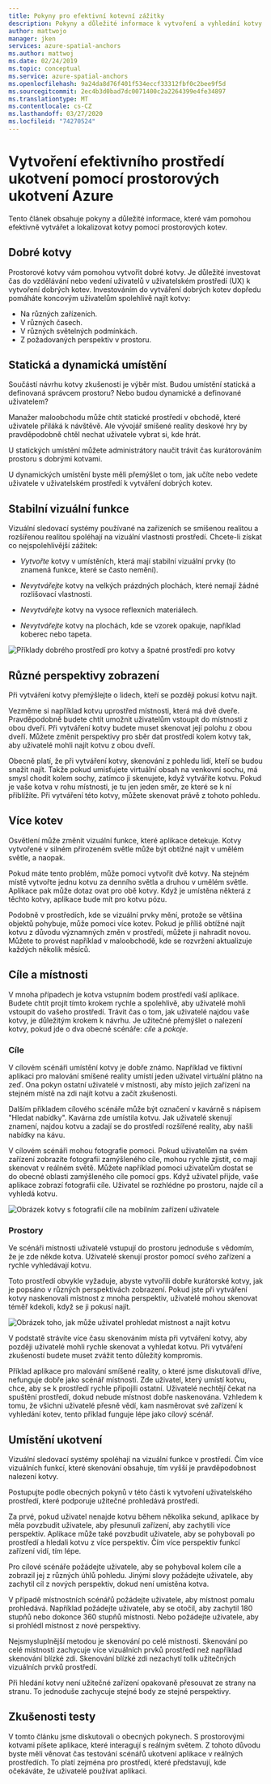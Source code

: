 ```yaml
---
title: Pokyny pro efektivní kotevní zážitky
description: Pokyny a důležité informace k vytvoření a vyhledání kotvy efektivně pomocí Azure prostorové kotvy.
author: mattwojo
manager: jken
services: azure-spatial-anchors
ms.author: mattwoj
ms.date: 02/24/2019
ms.topic: conceptual
ms.service: azure-spatial-anchors
ms.openlocfilehash: 9a24da8d76f401f534eccf33312fbf0c2bee9f5d
ms.sourcegitcommit: 2ec4b3d0bad7dc0071400c2a2264399e4fe34897
ms.translationtype: MT
ms.contentlocale: cs-CZ
ms.lasthandoff: 03/27/2020
ms.locfileid: "74270524"
---
```

# <a name="create-an-effective-anchor-experience-by-using-azure-spatial-anchors"></a>Vytvoření efektivního prostředí ukotvení pomocí prostorových ukotvení Azure

Tento článek obsahuje pokyny a důležité informace, které vám pomohou efektivně vytvářet a lokalizovat kotvy pomocí prostorových kotev.

## <a name="good-anchors"></a>Dobré kotvy

Prostorové kotvy vám pomohou vytvořit dobré kotvy. Je důležité investovat čas do vzdělávání nebo vedení uživatelů v uživatelském prostředí (UX) k vytvoření dobrých kotev. Investováním do vytváření dobrých kotev dopředu pomáháte koncovým uživatelům spolehlivě najít kotvy:

- Na různých zařízeních.
- V různých časech.
- V různých světelných podmínkách.
- Z požadovaných perspektiv v prostoru.

## <a name="static-and-dynamic-locations"></a>Statická a dynamická umístění

Součástí návrhu kotvy zkušenosti je výběr míst. Budou umístění statická a definovaná správcem prostoru? Nebo budou dynamické a definované uživatelem?

Manažer maloobchodu může chtít statické prostředí v obchodě, které uživatele přiláká k návštěvě. Ale vývojář smíšené reality deskové hry by pravděpodobně chtěl nechat uživatele vybrat si, kde hrát.

U statických umístění můžete administrátory naučit trávit čas kurátorováním prostoru s dobrými kotvami.

U dynamických umístění byste měli přemýšlet o tom, jak učíte nebo vedete uživatele v uživatelském prostředí k vytváření dobrých kotev.

## <a name="stable-visual-features"></a>Stabilní vizuální funkce

Vizuální sledovací systémy používané na zařízeních se smíšenou realitou a rozšířenou realitou spoléhají na vizuální vlastnosti prostředí. Chcete-li získat co nejspolehlivější zážitek:

- *Vytvořte* kotvy v umístěních, která mají stabilní vizuální prvky (to znamená funkce, které se často nemění).

- *Nevytvářejte* kotvy na velkých prázdných plochách, které nemají žádné rozlišovací vlastnosti.

- *Nevytvářejte* kotvy na vysoce reflexních materiálech.

- *Nevytvářejte* kotvy na plochách, kde se vzorek opakuje, například koberec nebo tapeta.

![Příklady dobrého prostředí pro kotvy a špatné prostředí pro kotvy](./media/stable-visual.png)

## <a name="various-viewing-perspectives"></a>Různé perspektivy zobrazení

Při vytváření kotvy přemýšlejte o lidech, kteří se později pokusí kotvu najít.

Vezměme si například kotvu uprostřed místnosti, která má dvě dveře. Pravděpodobně budete chtít umožnit uživatelům vstoupit do místnosti z obou dveří. Při vytváření kotvy budete muset skenovat její polohu z obou dveří. Můžete změnit perspektivy pro sběr dat prostředí kolem kotvy tak, aby uživatelé mohli najít kotvu z obou dveří.

Obecně platí, že při vytváření kotvy, skenování z pohledu lidí, kteří se budou snažit najít. Takže pokud umisťujete virtuální obsah na venkovní sochu, má smysl chodit kolem sochy, zatímco ji skenujete, když vytváříte kotvu. Pokud je vaše kotva v rohu místnosti, je tu jen jeden směr, ze které se k ní přiblížíte. Při vytváření této kotvy, můžete skenovat právě z tohoto pohledu.

## <a name="multiple-anchors"></a>Více kotev

Osvětlení může změnit vizuální funkce, které aplikace detekuje. Kotvy vytvořené v silném přirozeném světle může být obtížné najít v umělém světle, a naopak.

Pokud máte tento problém, může pomoci vytvořit dvě kotvy. Na stejném místě vytvořte jednu kotvu za denního světla a druhou v umělém světle. Aplikace pak může dotaz ovat pro obě kotvy. Když je umístěna některá z těchto kotvy, aplikace bude mít pro kotvu pózu.

Podobně v prostředích, kde se vizuální prvky mění, protože se většina objektů pohybuje, může pomoci více kotev. Pokud je příliš obtížné najít kotvu z důvodu významných změn v prostředí, můžete ji nahradit novou. Můžete to provést například v maloobchodě, kde se rozvržení aktualizuje každých několik měsíců.

## <a name="targets-and-rooms"></a>Cíle a místnosti

V mnoha případech je kotva vstupním bodem prostředí vaší aplikace. Budete chtít projít tímto krokem rychle a spolehlivě, aby uživatelé mohli vstoupit do vašeho prostředí. Trávit čas o tom, jak uživatelé najdou vaše kotvy, je důležitým krokem k návrhu. Je užitečné přemýšlet o nalezení kotvy, pokud jde o dva obecné scénáře: *cíle* a *pokoje*.

### <a name="targets"></a>Cíle

V cílovém scénáři umístění kotvy je dobře známo. Například ve fiktivní aplikaci pro malování smíšené reality umístí jeden uživatel virtuální plátno na zeď. Ona pokyn ostatní uživatelé v místnosti, aby místo jejich zařízení na stejném místě na zdi najít kotvu a začít zkušenosti.

Dalším příkladem cílového scénáře může být označení v kavárně s nápisem "Hledat nabídky". Kavárna zde umístila kotvu. Jak uživatelé skenují znamení, najdou kotvu a zadají se do prostředí rozšířené reality, aby našli nabídky na kávu.

V cílovém scénáři mohou fotografie pomoci. Pokud uživatelům na svém zařízení zobrazíte fotografii zamýšleného cíle, mohou rychle zjistit, co mají skenovat v reálném světě. Můžete například pomoci uživatelům dostat se do obecné oblasti zamýšleného cíle pomocí gps. Když uživatel přijde, vaše aplikace zobrazí fotografii cíle. Uživatel se rozhlédne po prostoru, najde cíl a vyhledá kotvu.

![Obrázek kotvy s fotografií cíle na mobilním zařízení uživatele](./media/start-here-edit.png)

### <a name="rooms"></a>Prostory

Ve scénáři místnosti uživatelé vstupují do prostoru jednoduše s vědomím, že je zde někde kotva. Uživatelé skenují prostor pomocí svého zařízení a rychle vyhledávají kotvu.

Toto prostředí obvykle vyžaduje, abyste vytvořili dobře kurátorské kotvy, jak je popsáno v různých perspektivách zobrazení. Pokud jste při vytváření kotvy naskenovali místnost z mnoha perspektiv, uživatelé mohou skenovat téměř kdekoli, když se ji pokusí najít.

![Obrázek toho, jak může uživatel prohledat místnost a najít kotvu](./media/scan-room.png)

V podstatě strávíte více času skenováním místa při vytváření kotvy, aby později uživatelé mohli rychle skenovat a vyhledat kotvu. Při vytváření zkušeností budete muset zvážit tento důležitý kompromis.

Příklad aplikace pro malování smíšené reality, o které jsme diskutovali dříve, nefunguje dobře jako scénář místnosti. Zde uživatel, který umístí kotvu, chce, aby se k prostředí rychle připojili ostatní. Uživatelé nechtějí čekat na spuštění prostředí, dokud nebude místnost dobře naskenována. Vzhledem k tomu, že všichni uživatelé přesně vědí, kam nasměrovat své zařízení k vyhledání kotev, tento příklad funguje lépe jako cílový scénář.

## <a name="anchor-location"></a>Umístění ukotvení

Vizuální sledovací systémy spoléhají na vizuální funkce v prostředí. Čím více vizuálních funkcí, které skenování obsahuje, tím vyšší je pravděpodobnost nalezení kotvy.

Postupujte podle obecných pokynů v této části k vytvoření uživatelského prostředí, které podporuje užitečné prohledává prostředí.

Za prvé, pokud uživatel nenajde kotvu během několika sekund, aplikace by měla povzbudit uživatele, aby přesunuli zařízení, aby zachytili více perspektiv. Aplikace může také povzbudit uživatele, aby se pohybovali po prostředí a hledali kotvu z více perspektiv. Čím více perspektiv funkcí zařízení vidí, tím lépe.

Pro cílové scénáře požádejte uživatele, aby se pohyboval kolem cíle a zobrazil jej z různých úhlů pohledu. Jinými slovy požádejte uživatele, aby zachytil cíl z nových perspektiv, dokud není umístěna kotva.

V případě místnostních scénářů požádejte uživatele, aby místnost pomalu prohledává. Například požádejte uživatele, aby se otočil, aby zachytil 180 stupňů nebo dokonce 360 stupňů místnosti. Nebo požádejte uživatele, aby si prohlédl místnost z nové perspektivy.

Nejsmysluplnější metodou je skenování po celé místnosti. Skenování po celé místnosti zachycuje více vizuálních prvků prostředí než například skenování blízké zdi. Skenování blízké zdi nezachytí tolik užitečných vizuálních prvků prostředí.

Při hledání kotvy není užitečné zařízení opakovaně přesouvat ze strany na stranu. To jednoduše zachycuje stejné body ze stejné perspektivy.

## <a name="experience-tests"></a>Zkušenosti testy

V tomto článku jsme diskutovali o obecných pokynech. S prostorovými kotvami píšete aplikace, které interagují s reálným světem. Z tohoto důvodu byste měli věnovat čas testování scénářů ukotvení aplikace v reálných prostředích. To platí zejména pro prostředí, které představují, kde očekáváte, že uživatelé používat aplikaci.
